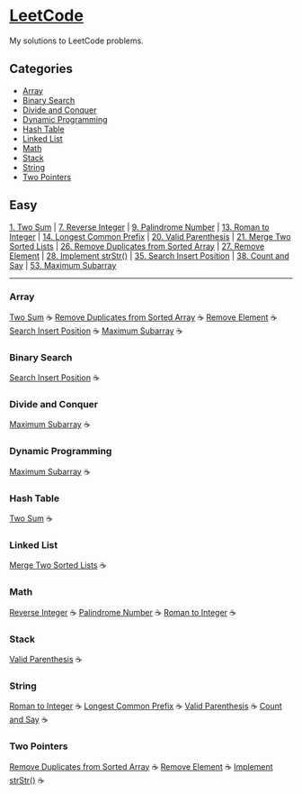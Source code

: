 # [LeetCode](https://leetcode.com/) 

My solutions to LeetCode problems.

## Categories
- [Array](#array)
- [Binary Search](#binarysearch)
- [Divide and Conquer](#dnc)
- [Dynamic Programming](#dp)
- [Hash Table](#hashtable)
- [Linked List](#linkedlist)
- [Math](#math)
- [Stack](#stack)
- [String](#string)
- [Two Pointers](#twopointers)

## Easy
[1. Two Sum](https://github.com/muicode/leetcode/tree/master/Easy/0001-two-sum) | [7. Reverse Integer](https://github.com/muicode/leetcode/tree/master/Easy/0007-reverse-integer) | [9. Palindrome Number](https://github.com/muicode/leetcode/tree/master/Easy/0009-palindrome-number) | [13. Roman to Integer](https://github.com/muicode/leetcode/tree/master/Easy/0013-roman-to-integer) | [14. Longest Common Prefix](https://github.com/muicode/leetcode/tree/master/Easy/0014-longest-common-prefix) | [20. Valid Parenthesis](https://github.com/muicode/leetcode/tree/master/Easy/0020-valid-parentheses) | [21. Merge Two Sorted Lists](https://github.com/muicode/leetcode/tree/master/Easy/0021-merge-two-sorted-lists) | [26. Remove Duplicates from Sorted Array](https://github.com/muicode/leetcode/tree/master/Easy/0026-remove-duplicates-from-sorted-array) | [27. Remove Element](https://github.com/muicode/leetcode/tree/master/Easy/0027-remove-element) | [28. Implement strStr()](https://github.com/muicode/leetcode/tree/master/Easy/0028-implement-strstr/) | [35. Search Insert Position](https://github.com/muicode/leetcode/tree/master/Easy/0035-search-insert-position/) | [38. Count and Say](https://github.com/muicode/leetcode/tree/master/Easy/0038-count-and-say/) | [53. Maximum Subarray](https://github.com/muicode/leetcode/tree/master/Easy/0053-maximum-subarray/)

---

### <a id="array">Array</a>
[Two Sum](https://github.com/muicode/leetcode/tree/master/Easy/0001-two-sum) :coffee: [Remove Duplicates from Sorted Array](https://github.com/muicode/leetcode/tree/master/Easy/0026-remove-duplicates-from-sorted-array) :coffee: [Remove Element](https://github.com/muicode/leetcode/tree/master/Easy/0027-remove-element) :coffee: [Search Insert Position](https://github.com/muicode/leetcode/tree/master/Easy/0035-search-insert-position/) :coffee: [Maximum Subarray](https://github.com/muicode/leetcode/tree/master/Easy/0053-maximum-subarray/) :coffee:

### <a id="binarysearch">Binary Search</a>
[Search Insert Position](https://github.com/muicode/leetcode/tree/master/Easy/0035-search-insert-position/) :coffee:

### <a id="dnc">Divide and Conquer</a>
[Maximum Subarray](https://github.com/muicode/leetcode/tree/master/Easy/0053-maximum-subarray/) :coffee:

### <a id="dp">Dynamic Programming</a>
[Maximum Subarray](https://github.com/muicode/leetcode/tree/master/Easy/0053-maximum-subarray/) :coffee:

### <a id="hashtable">Hash Table</a>
[Two Sum](https://github.com/muicode/leetcode/tree/master/Easy/0001-two-sum) :coffee:

### <a id="linkedlist">Linked List</a>
[Merge Two Sorted Lists](https://github.com/muicode/leetcode/tree/master/Easy/0021-merge-two-sorted-lists) :coffee:

### <a id="math">Math</a>
[Reverse Integer](https://github.com/muicode/leetcode/tree/master/Easy/0007-reverse-integer) :coffee: [Palindrome Number](https://github.com/muicode/leetcode/tree/master/Easy/0009-palindrome-number) :coffee: [Roman to Integer](https://github.com/muicode/leetcode/tree/master/Easy/0013-roman-to-integer) :coffee:

### <a id="stack">Stack</a>
[Valid Parenthesis](https://github.com/muicode/leetcode/tree/master/Easy/0020-valid-parentheses) :coffee:

### <a id="string">String</a>
[Roman to Integer](https://github.com/muicode/leetcode/tree/master/Easy/0013-roman-to-integer) :coffee: [Longest Common Prefix](https://github.com/muicode/leetcode/tree/master/Easy/0014-longest-common-prefix) :coffee: [Valid Parenthesis](https://github.com/muicode/leetcode/tree/master/Easy/0020-valid-parentheses) :coffee: [Count and Say](https://github.com/muicode/leetcode/tree/master/Easy/0038-count-and-say/) :coffee:

### <a id="twopointers">Two Pointers</a>
[Remove Duplicates from Sorted Array](https://github.com/muicode/leetcode/tree/master/Easy/0026-remove-duplicates-from-sorted-array) :coffee: [Remove Element](https://github.com/muicode/leetcode/tree/master/Easy/0027-remove-element) :coffee: [Implement strStr()](https://github.com/muicode/leetcode/tree/master/Easy/0028-implement-strstr/) :coffee:
